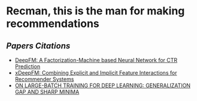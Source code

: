 # Recman, this is the man for making recommendations

## *Papers Citations* 

- [DeepFM: A Factorization-Machine based Neural Network for CTR Prediction](https://arxiv.org/abs/1703.04247)
- [xDeepFM: Combining Explicit and Implicit Feature Interactions
   for Recommender Systems](https://arxiv.org/pdf/1803.05170.pdf)
- [ON LARGE-BATCH TRAINING FOR DEEP LEARNING:
 GENERALIZATION GAP AND SHARP MINIMA](https://arxiv.org/pdf/1609.04836.pdf)
 
 